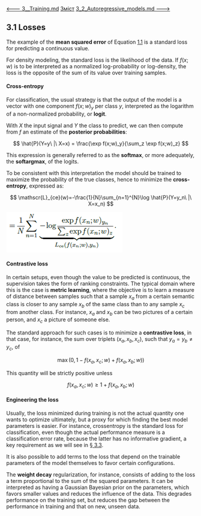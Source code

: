 [<---   3__Training.md](3__Training.md)         [Зміст](README.md)          [3_2_Autoregressive_models.md    --->](3_2_Autoregressive_models.md) 

## 3.1    Losses

The example of the **mean squared error** of Equation [1.1](1_1_Learning_from_data.md) is a standard loss for predicting a continuous
value.

For density modeling, the standard loss is the likelihood of the data. If $f(x;w)$ is to be interpreted as a normalized log-probability or log-density, the loss is the opposite of the sum of its value over training samples.

#### Cross-entropy

For classification, the usual strategy is that the output of the model is a vector with one component $f(x;w)_y$ per class $y$, interpreted as the logarithm of a non-normalized probability, or **logit**.

With $X$ the input signal and $Y$ the class to predict, we can then compute from $f$ an estimate
of the **posterior probabilities**:

$$
\hat{P}(Y=y\ |\ X=x) = \frac{\exp f(x;w)_y}{\sum_z \exp f(x;w)_z}
$$

This expression is generally referred to as the **softmax**, or more adequately, the **softargmax**, of the logits.

To be consistent with this interpretation the model should be trained to maximize the probability of the true classes, hence to minimize the **cross-entropy**, expressed as:

$$
\mathscr{L}_{ce}(w)=-\frac{1}{N}\sum_{n=1}^{N}\log \hat{P}(Y=y_n\ |\ X=x_n)
$$


![image-20230618123222528](media1/image-20230618123222528.png)

#### Contrastive loss

In certain setups, even though the value to be predicted is continuous, the supervision takes the form of ranking constraints. The typical domain where this is the case is **metric learning**, where the objective is to learn a measure of distance between samples such that a sample $x_a$ from a certain semantic class is closer to any sample $x_b$ of the same class than to any sample $x_c$ from another class. For instance, $x_a$ and $x_b$ can be two pictures of a certain person, and $x_c$ a picture of someone else.

The standard approach for such cases is to minimize a **contrastive loss**, in that case, for instance, the sum over triplets $(x_a,x_b,x_c)$, such that $y_a = y_b \ne y_c$, of

$$
\max(0,1-f(x_a,x_c;w)+f(x_a,x_b;w))
$$

This quantity will be strictly positive unless

$$
f(x_a,x_c;w)\ge 1+f(x_a,x_b;w)
$$

#### Engineering the loss

Usually, the loss minimized during training is not the actual quantity one wants to optimize ultimately, but a proxy for which finding the best model parameters is easier. For instance, crossentropy is the standard loss for classification, even though the actual performance measure is a classification error rate, because the latter has no informative gradient, a key requirement as we will see in [§ 3.3](3_3_Gradient_descent.md).

It is also possible to add terms to the loss that depend on the trainable parameters of the model themselves to favor certain configurations.

The **weight decay** regularization, for instance, consists of adding to the loss a term proportional to the sum of the squared parameters. It can be interpreted as having a Gaussian Bayesian prior on the parameters, which favors smaller values and reduces the influence of the data. This degrades performance on the training set, but reduces the gap between the performance in training and that on new, unseen data.